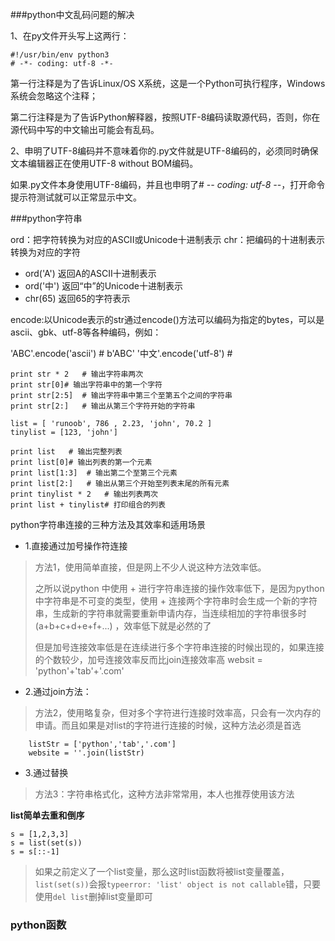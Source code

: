 ###python中文乱码问题的解决


1、在py文件开头写上这两行：

    #!/usr/bin/env python3
	# -*- coding: utf-8 -*-
第一行注释是为了告诉Linux/OS X系统，这是一个Python可执行程序，Windows系统会忽略这个注释；

第二行注释是为了告诉Python解释器，按照UTF-8编码读取源代码，否则，你在源代码中写的中文输出可能会有乱码。

2、申明了UTF-8编码并不意味着你的.py文件就是UTF-8编码的，必须同时确保文本编辑器正在使用UTF-8 without BOM编码。

如果.py文件本身使用UTF-8编码，并且也申明了# -*- coding: utf-8 -*-，打开命令提示符测试就可以正常显示中文。


###python字符串

ord：把字符转换为对应的ASCII或Unicode十进制表示
chr：把编码的十进制表示转换为对应的字符

- ord('A')  返回A的ASCII十进制表示
- ord('中') 返回“中”的Unicode十进制表示
- chr(65)   返回65的字符表示


encode:以Unicode表示的str通过encode()方法可以编码为指定的bytes，可以是ascii、gbk、utf-8等各种编码，例如：

'ABC'.encode('ascii')  # b'ABC'
'中文'.encode('utf-8')  # 

    print str * 2   # 输出字符串两次
    print str[0]# 输出字符串中的第一个字符
    print str[2:5]  # 输出字符串中第三个至第五个之间的字符串
    print str[2:]   # 输出从第三个字符开始的字符串

    list = [ 'runoob', 786 , 2.23, 'john', 70.2 ]
    tinylist = [123, 'john']
     
    print list   # 输出完整列表
    print list[0]# 输出列表的第一个元素
    print list[1:3]  # 输出第二个至第三个元素 
    print list[2:]   # 输出从第三个开始至列表末尾的所有元素
    print tinylist * 2   # 输出列表两次
    print list + tinylist# 打印组合的列表

python字符串连接的三种方法及其效率和适用场景

- 1.直接通过加号操作符连接
> 方法1，使用简单直接，但是网上不少人说这种方法效率低。
> 
> 之所以说python 中使用 + 进行字符串连接的操作效率低下，是因为python中字符串是不可变的类型，使用 + 连接两个字符串时会生成一个新的字符串，生成新的字符串就需要重新申请内存，当连续相加的字符串很多时(a+b+c+d+e+f+...) ，效率低下就是必然的了
> 
> 但是加号连接效率低是在连续进行多个字符串连接的时候出现的，如果连接的个数较少，加号连接效率反而比join连接效率高
		websit = 'python'+'tab'+'.com'

- 2.通过join方法：
> 方法2，使用略复杂，但对多个字符进行连接时效率高，只会有一次内存的申请。而且如果是对list的字符进行连接的时候，这种方法必须是首选

    	listStr = ['python','tab','.com']
    	website = ''.join(listStr)

- 3.通过替换
> 方法3：字符串格式化，这种方法非常常用，本人也推荐使用该方法



**list简单去重和倒序**

    s = [1,2,3,3]
    s = list(set(s))
    s = s[::-1]
> 如果之前定义了一个list变量，那么这时list函数将被list变量覆盖，`list(set(s))`会报`typeerror: 'list' object is not callable`错，只要使用`del list`删掉list变量即可

### python函数

